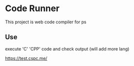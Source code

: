 # Code Runner

This project is web code compiler for ps

## Use

execute 'C' 'CPP' code and check output
(will add more lang)

https://test.cspc.me/
